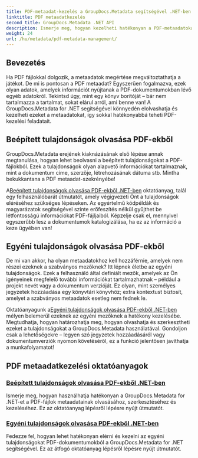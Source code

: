 ```yaml
---
title: PDF-metaadat-kezelés a GroupDocs.Metadata segítségével .NET-ben
linktitle: PDF metaadatkezelés
second_title: GroupDocs.Metadata .NET API
description: Ismerje meg, hogyan kezelheti hatékonyan a PDF-metaadatokat .NET-ben a GroupDocs.Metadata használatával. Ez az átfogó útmutató mindent lefed, a metaadatok hozzáadásától, szerkesztésétől és kibontásától a .NET-alkalmazások zökkenőmentes megvalósításának bevált gyakorlatáig.
weight: 24
url: /hu/metadata/pdf-metadata-management/
---
```

## Bevezetés

Ha PDF fájlokkal dolgozik, a metaadatok megértése megváltoztathatja a játékot. De mi is pontosan a PDF metaadat? Egyszerűen fogalmazva, ezek olyan adatok, amelyek információt nyújtanak a PDF-dokumentumokban lévő egyéb adatokról. Tekintsd úgy, mint egy könyv borítóját – bár nem tartalmazza a tartalmat, sokat elárul arról, ami benne van! A GroupDocs.Metadata for .NET segítségével könnyedén elolvashatja és kezelheti ezeket a metaadatokat, így sokkal hatékonyabbá teheti PDF-kezelési feladatait.

## Beépített tulajdonságok olvasása PDF-ekből

GroupDocs.Metadata erejének kiaknázásának első lépése annak megtanulása, hogyan lehet beolvasni a beépített tulajdonságokat a PDF-fájlokból. Ezek a tulajdonságok olyan alapvető információkat tartalmaznak, mint a dokumentum címe, szerzője, létrehozásának dátuma stb. Mintha bekukkantana a PDF metaadat-szekrényébe!

 A[Beépített tulajdonságok olvasása PDF-ekből .NET-ben](./reading-built-in-properties-from-pdf/) oktatóanyag, talál egy felhasználóbarát útmutatót, amely végigvezeti Önt a tulajdonságok eléréséhez szükséges lépéseken. Az egyértelmű kódpéldák és magyarázatok segítségével szinte erőfeszítés nélkül gyűjthet be létfontosságú információkat PDF-fájljaiból. Képzelje csak el, mennyivel egyszerűbb lesz a dokumentumok katalogizálása, ha ez az információ a keze ügyében van!

## Egyéni tulajdonságok olvasása PDF-ekből

De mi van akkor, ha olyan metaadatokhoz kell hozzáférnie, amelyek nem részei ezeknek a szabványos mezőknek? Itt lépnek életbe az egyéni tulajdonságok. Ezek a felhasználó által definiált mezők, amelyek az Ön igényeinek megfelelő további információkat tartalmazhatnak – például a projekt nevét vagy a dokumentum verzióját. Ez olyan, mint személyes jegyzetek hozzáadása egy könyvtári könyvhöz; extra kontextust biztosít, amelyet a szabványos metaadatok esetleg nem fednek le.

 Oktatóanyagunk a[Egyéni tulajdonságok olvasása PDF-ekből .NET-ben](./reading-custom-properties-from-pdf/) mélyen belemerül ezeknek az egyéni mezőknek a hatékony kezelésébe. Megtudhatja, hogyan határozhatja meg, hogyan olvashatja és szerkesztheti ezeket a tulajdonságokat a GroupDocs.Metadata használatával. Gondoljon csak a lehetőségekre – legyen szó jegyzetek hozzáadásáról vagy dokumentumverziók nyomon követéséről, ez a funkció jelentősen javíthatja a munkafolyamatot!

## PDF metaadatkezelési oktatóanyagok
### [Beépített tulajdonságok olvasása PDF-ekből .NET-ben](./reading-built-in-properties-from-pdf/)
Ismerje meg, hogyan használhatja hatékonyan a GroupDocs.Metadata for .NET-et a PDF-fájlok metaadatainak olvasásához, szerkesztéséhez és kezeléséhez. Ez az oktatóanyag lépésről lépésre nyújt útmutatót.
### [Egyéni tulajdonságok olvasása PDF-ekből .NET-ben](./reading-custom-properties-from-pdf/)
Fedezze fel, hogyan lehet hatékonyan elérni és kezelni az egyéni tulajdonságokat PDF-dokumentumokból a GroupDocs.Metadata for .NET segítségével. Ez az átfogó oktatóanyag lépésről lépésre nyújt útmutatót.